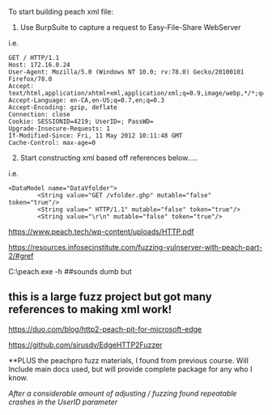 To start building peach xml file:

1. Use BurpSuite to capture a request to Easy-File-Share WebServer

i.e.
```
GET / HTTP/1.1
Host: 172.16.0.24
User-Agent: Mozilla/5.0 (Windows NT 10.0; rv:78.0) Gecko/20100101 Firefox/78.0
Accept: text/html,application/xhtml+xml,application/xml;q=0.9,image/webp,*/*;q=0.8
Accept-Language: en-CA,en-US;q=0.7,en;q=0.3
Accept-Encoding: gzip, deflate
Connection: close
Cookie: SESSIONID=4219; UserID=; PassWD=
Upgrade-Insecure-Requests: 1
If-Modified-Since: Fri, 11 May 2012 10:11:48 GMT
Cache-Control: max-age=0
```
2. Start constructing xml based off references below.....

i.e.

<Peach xmlns="http://peachfuzzer.com/2012/Peach" xmlns:xsi="http://www.w3.org/2001/XMLSchema-instance"
	xsi:schemaLocation="http://peachfuzzer.com/2012/Peach ../peach.xsd">

	<DataModel name="DataVfolder">
			<String value="GET /vfolder.ghp" mutable="false" token="true"/>					
			<String value=" HTTP/1.1" mutable="false" token="true"/>
			<String value="\r\n" mutable="false" token="true"/>

https://www.peach.tech/wp-content/uploads/HTTP.pdf

https://resources.infosecinstitute.com/fuzzing-vulnserver-with-peach-part-2/#gref

C:\peach.exe -h ##sounds dumb but 


## this is a large fuzz project but got many references to making xml work!


https://duo.com/blog/http2-peach-pit-for-microsoft-edge


https://github.com/sirusdv/EdgeHTTP2Fuzzer 


**PLUS the peachpro fuzz materials, I found from previous course. Will Include main docs used, but will provide complete package for any who I know.


*After a considerable amount of adjusting / fuzzing found repeatable crashes in the UserID parameter*
